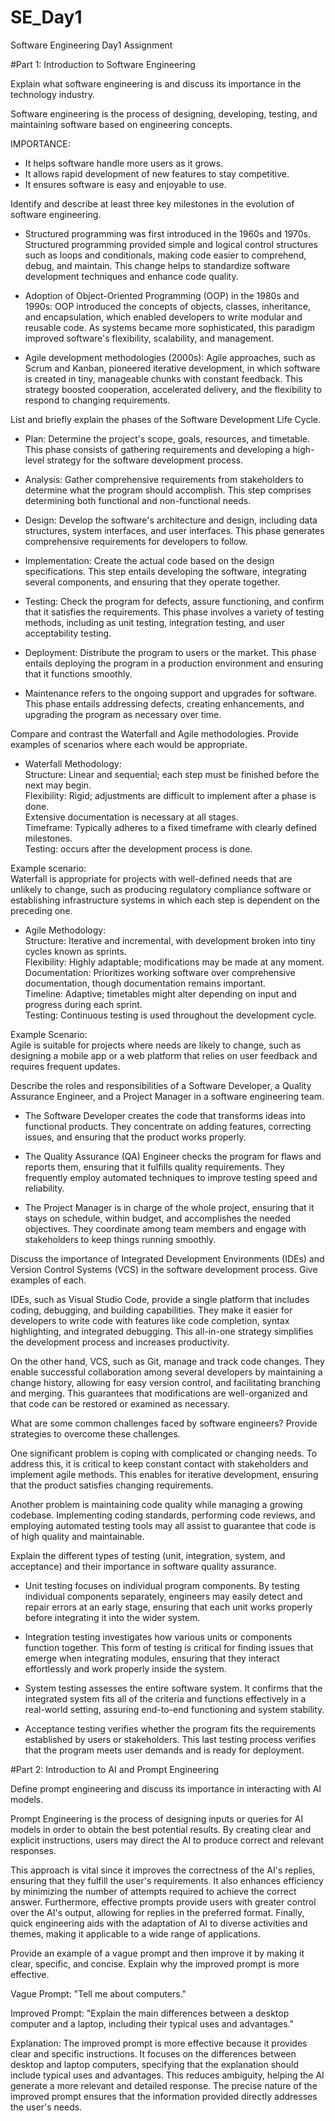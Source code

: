 # SE_Day1
Software Engineering Day1 Assignment

#Part 1: Introduction to Software Engineering

Explain what software engineering is and discuss its importance in the technology industry.<br/>

Software engineering is the process of designing, developing, testing, and maintaining software based on engineering concepts.

IMPORTANCE:
- It helps software handle more users as it grows.
- It allows rapid development of new features to stay competitive.
- It ensures software is easy and enjoyable to use.


Identify and describe at least three key milestones in the evolution of software engineering.
- Structured programming was first introduced in the 1960s and 1970s. Structured programming provided simple and logical control structures such as loops and conditionals, making code easier to comprehend, debug, and maintain. This change helps to standardize software development techniques and enhance code quality.

- Adoption of Object-Oriented Programming (OOP) in the 1980s and 1990s: OOP introduced the concepts of objects, classes, inheritance, and encapsulation, which enabled developers to write modular and reusable code. As systems became more sophisticated, this paradigm improved software's flexibility, scalability, and management.

- Agile development methodologies (2000s): Agile approaches, such as Scrum and Kanban, pioneered iterative development, in which software is created in tiny, manageable chunks with constant feedback. This strategy boosted cooperation, accelerated delivery, and the flexibility to respond to changing requirements.


List and briefly explain the phases of the Software Development Life Cycle.
- Plan: Determine the project's scope, goals, resources, and timetable. This phase consists of gathering requirements and developing a high-level strategy for the software development process.

- Analysis: Gather comprehensive requirements from stakeholders to determine what the program should accomplish. This step comprises determining both functional and non-functional needs.

- Design: Develop the software's architecture and design, including data structures, system interfaces, and user interfaces. This phase generates comprehensive requirements for developers to follow.

- Implementation: Create the actual code based on the design specifications. This step entails developing the software, integrating several components, and ensuring that they operate together.

- Testing: Check the program for defects, assure functioning, and confirm that it satisfies the requirements. This phase involves a variety of testing methods, including as unit testing, integration testing, and user acceptability testing.

- Deployment: Distribute the program to users or the market. This phase entails deploying the program in a production environment and ensuring that it functions smoothly.

- Maintenance refers to the ongoing support and upgrades for software. This phase entails addressing defects, creating enhancements, and upgrading the program as necessary over time.



Compare and contrast the Waterfall and Agile methodologies. Provide examples of scenarios where each would be appropriate.
- Waterfall Methodology:<br/>
Structure: Linear and sequential; each step must be finished before the next may begin.<br/>
Flexibility: Rigid; adjustments are difficult to implement after a phase is done.<br/>
Extensive documentation is necessary at all stages.<br/>
Timeframe: Typically adheres to a fixed timeframe with clearly defined milestones.<br/>
Testing: occurs after the development process is done.

Example scenario: <br/>
Waterfall is appropriate for projects with well-defined needs that are unlikely to change, such as producing regulatory compliance software or establishing infrastructure systems in which each step is dependent on the preceding one.

- Agile Methodology:<br/>
Structure: Iterative and incremental, with development broken into tiny cycles known as sprints.<br/>
Flexibility: Highly adaptable; modifications may be made at any moment.<br/>
Documentation: Prioritizes working software over comprehensive documentation, though documentation remains important.<br/>
Timeline: Adaptive; timetables might alter depending on input and progress during each sprint.<br/>
Testing: Continuous testing is used throughout the development cycle.

Example Scenario: <br/>
Agile is suitable for projects where needs are likely to change, such as designing a mobile app or a web platform that relies on user feedback and requires frequent updates.



Describe the roles and responsibilities of a Software Developer, a Quality Assurance Engineer, and a Project Manager in a software engineering team.
- The Software Developer creates the code that transforms ideas into functional products. They concentrate on adding features, correcting issues, and ensuring that the product works properly.

- The Quality Assurance (QA) Engineer checks the program for flaws and reports them, ensuring that it fulfills quality requirements. They frequently employ automated techniques to improve testing speed and reliability.

- The Project Manager is in charge of the whole project, ensuring that it stays on schedule, within budget, and accomplishes the needed objectives. They coordinate among team members and engage with stakeholders to keep things running smoothly.



Discuss the importance of Integrated Development Environments (IDEs) and Version Control Systems (VCS) in the software development process. Give examples of each.

IDEs, such as Visual Studio Code, provide a single platform that includes coding, debugging, and building capabilities. They make it easier for developers to write code with features like code completion, syntax highlighting, and integrated debugging. This all-in-one strategy simplifies the development process and increases productivity.

On the other hand, VCS, such as Git, manage and track code changes. They enable successful collaboration among several developers by maintaining a change history, allowing for easy version control, and facilitating branching and merging. This guarantees that modifications are well-organized and that code can be restored or examined as necessary.



What are some common challenges faced by software engineers? Provide strategies to overcome these challenges.

One significant problem is coping with complicated or changing needs. To address this, it is critical to keep constant contact with stakeholders and implement agile methods. This enables for iterative development, ensuring that the product satisfies changing requirements.

Another problem is maintaining code quality while managing a growing codebase. Implementing coding standards, performing code reviews, and employing automated testing tools may all assist to guarantee that code is of high quality and maintainable.



Explain the different types of testing (unit, integration, system, and acceptance) and their importance in software quality assurance.
- Unit testing focuses on individual program components. By testing individual components separately, engineers may easily detect and repair errors at an early stage, ensuring that each unit works properly before integrating it into the wider system.

- Integration testing investigates how various units or components function together. This form of testing is critical for finding issues that emerge when integrating modules, ensuring that they interact effortlessly and work properly inside the system.

- System testing assesses the entire software system. It confirms that the integrated system fits all of the criteria and functions effectively in a real-world setting, assuring end-to-end functioning and system stability.

- Acceptance testing verifies whether the program fits the requirements established by users or stakeholders. This last testing process verifies that the program meets user demands and is ready for deployment.



#Part 2: Introduction to AI and Prompt Engineering


Define prompt engineering and discuss its importance in interacting with AI models.

Prompt Engineering is the process of designing inputs or queries for AI models in order to obtain the best potential results. By creating clear and explicit instructions, users may direct the AI to produce correct and relevant responses.

This approach is vital since it improves the correctness of the AI's replies, ensuring that they fulfill the user's requirements. It also enhances efficiency by minimizing the number of attempts required to achieve the correct answer. Furthermore, effective prompts provide users with greater control over the AI's output, allowing for replies in the preferred format. Finally, quick engineering aids with the adaptation of AI to diverse activities and themes, making it applicable to a wide range of applications.


Provide an example of a vague prompt and then improve it by making it clear, specific, and concise. Explain why the improved prompt is more effective.

Vague Prompt: "Tell me about computers."

Improved Prompt: "Explain the main differences between a desktop computer and a laptop, including their typical uses and advantages."

Explanation:
The improved prompt is more effective because it provides clear and specific instructions. It focuses on the differences between desktop and laptop computers, specifying that the explanation should include typical uses and advantages. This reduces ambiguity, helping the AI generate a more relevant and detailed response. The precise nature of the improved prompt ensures that the information provided directly addresses the user's needs.
